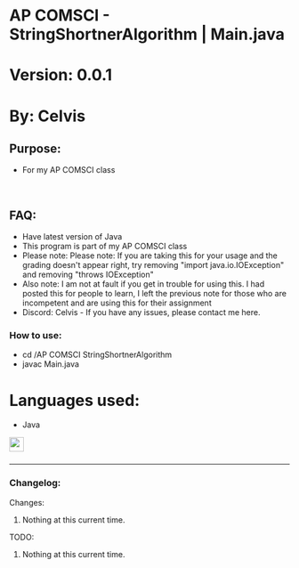 # AP COMSCI - StringShortnerAlgorithm | Main.java
# Version: 0.0.1
# By: Celvis

## Purpose:

- For my AP COMSCI class
<br />

## FAQ:
- Have latest version of Java
- This program is part of my AP COMSCI class
- Please note: Please note: If you are taking this for your usage and the grading doesn't appear right, try removing "import java.io.IOException" and removing "throws IOException"
- Also note: I am not at fault if you get in trouble for using this. I had posted this for people to learn, I left the previous note for those who are incompetent and are using this for their assignment
- Discord: Celvis - If you have any issues, please contact me here.

### How to use:
- cd /AP COMSCI StringShortnerAlgorithm
- javac Main.java

# Languages used:
- Java
<img align="left" alt="" width="26px" src="https://camo.githubusercontent.com/651195b8c66a9dd22316e672992077dbcecea4ca904b45a6681558ebc0ecc517/68747470733a2f2f75706c6f61642e77696b696d656469612e6f72672f77696b6970656469612f656e2f7468756d622f332f33302f4a6176615f70726f6772616d6d696e675f6c616e67756167655f6c6f676f2e7376672f33303070782d4a6176615f70726f6772616d6d696e675f6c616e67756167655f6c6f676f2e7376672e706e67" style="padding-right:10px;" />

<br />
<br />

---

### Changelog:
Changes:
1. Nothing at this current time.

TODO:
1. Nothing at this current time.
